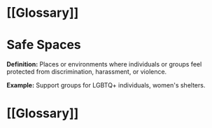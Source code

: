 # [[Glossary]]

# Safe Spaces

**Definition:** Places or environments where individuals or groups feel protected from discrimination, harassment, or violence.

**Example:**  Support groups for LGBTQ+ individuals, women's shelters.

# [[Glossary]]